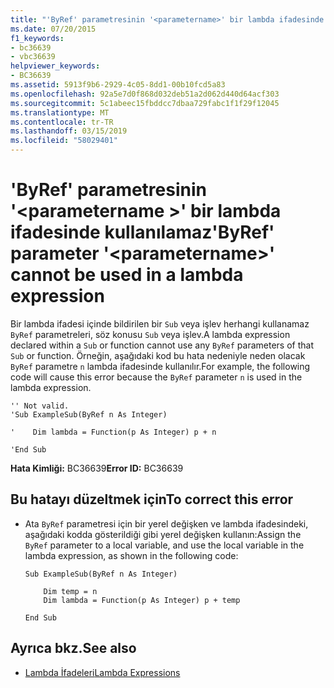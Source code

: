 ```yaml
---
title: "'ByRef' parametresinin '<parametername>' bir lambda ifadesinde kullanılamaz"
ms.date: 07/20/2015
f1_keywords:
- bc36639
- vbc36639
helpviewer_keywords:
- BC36639
ms.assetid: 5913f9b6-2929-4c05-8dd1-00b10fcd5a83
ms.openlocfilehash: 92a5e7d0f868d032deb51a2d062d440d64acf303
ms.sourcegitcommit: 5c1abeec15fbddcc7dbaa729fabc1f1f29f12045
ms.translationtype: MT
ms.contentlocale: tr-TR
ms.lasthandoff: 03/15/2019
ms.locfileid: "58029401"
---
```

# <a name="byref-parameter-parametername-cannot-be-used-in-a-lambda-expression"></a><span data-ttu-id="4af7f-102">'ByRef' parametresinin '\<parametername >' bir lambda ifadesinde kullanılamaz</span><span class="sxs-lookup"><span data-stu-id="4af7f-102">'ByRef' parameter '\<parametername>' cannot be used in a lambda expression</span></span>
<span data-ttu-id="4af7f-103">Bir lambda ifadesi içinde bildirilen bir `Sub` veya işlev herhangi kullanamaz `ByRef` parametreleri, söz konusu `Sub` veya işlev.</span><span class="sxs-lookup"><span data-stu-id="4af7f-103">A lambda expression declared within a `Sub` or function cannot use any `ByRef` parameters of that `Sub` or function.</span></span> <span data-ttu-id="4af7f-104">Örneğin, aşağıdaki kod bu hata nedeniyle neden olacak `ByRef` parametre `n` lambda ifadesinde kullanılır.</span><span class="sxs-lookup"><span data-stu-id="4af7f-104">For example, the following code will cause this error because the `ByRef` parameter `n` is used in the lambda expression.</span></span>  
  
```  
'' Not valid.   
'Sub ExampleSub(ByRef n As Integer)  
  
'    Dim lambda = Function(p As Integer) p + n  
  
'End Sub  
```  
  
 <span data-ttu-id="4af7f-105">**Hata Kimliği:** BC36639</span><span class="sxs-lookup"><span data-stu-id="4af7f-105">**Error ID:** BC36639</span></span>  
  
## <a name="to-correct-this-error"></a><span data-ttu-id="4af7f-106">Bu hatayı düzeltmek için</span><span class="sxs-lookup"><span data-stu-id="4af7f-106">To correct this error</span></span>  
  
-   <span data-ttu-id="4af7f-107">Ata `ByRef` parametresi için bir yerel değişken ve lambda ifadesindeki, aşağıdaki kodda gösterildiği gibi yerel değişken kullanın:</span><span class="sxs-lookup"><span data-stu-id="4af7f-107">Assign the `ByRef` parameter to a local variable, and use the local variable in the lambda expression, as shown in the following code:</span></span>  
  
    ```  
    Sub ExampleSub(ByRef n As Integer)  
  
        Dim temp = n  
        Dim lambda = Function(p As Integer) p + temp  
  
    End Sub  
    ```  
  
## <a name="see-also"></a><span data-ttu-id="4af7f-108">Ayrıca bkz.</span><span class="sxs-lookup"><span data-stu-id="4af7f-108">See also</span></span>

- [<span data-ttu-id="4af7f-109">Lambda İfadeleri</span><span class="sxs-lookup"><span data-stu-id="4af7f-109">Lambda Expressions</span></span>](../../visual-basic/programming-guide/language-features/procedures/lambda-expressions.md)
